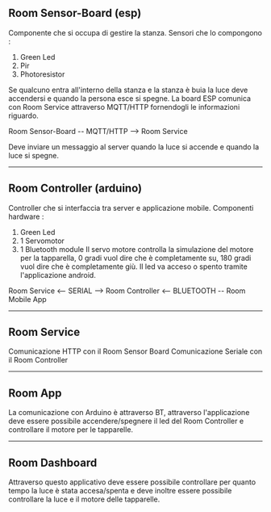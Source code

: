 ## Room Sensor-Board (esp)
Componente che si occupa di gestire la stanza. Sensori che lo compongono : 
 1) Green Led
 2) Pir
 3) Photoresistor
 
 Se qualcuno entra all'interno della stanza e la stanza è buia la luce deve accendersi e quando la persona esce si spegne. 
 La board ESP comunica con Room Service attraverso MQTT/HTTP fornendogli le informazioni riguardo.
 
 Room Sensor-Board -- MQTT/HTTP --> Room Service
 
 Deve inviare un messaggio al server quando la luce si accende e quando la luce si spegne. 

 
 ----
 
## Room Controller (arduino)
Controller che si interfaccia tra server e applicazione mobile. Componenti hardware : 
 1) Green Led
 2) 1 Servomotor
 3) 1 Bluetooth module 
Il servo motore controlla la simulazione del motore per la tapparella, 0 gradi vuol dire che è completamente su, 180 gradi vuol dire che è completamente giù. Il led va acceso o spento tramite l'applicazione android. 

Room Service <-- SERIAL --> Room Controller <-- BLUETOOTH -- Room Mobile App


----

## Room Service 
 Comunicazione HTTP con il Room Sensor Board
 Comunicazione Seriale con il Room Controller
 
 
 ----
 
## Room App 
 La comunicazione con Arduino è attraverso BT, attraverso l'applicazione deve essere possibile accendere/spegnere il led del Room Controller e controllare il motore per le tapparelle. 
 
 
 ----
 
## Room Dashboard
Attraverso questo applicativo deve essere possibile controllare per quanto tempo la luce è stata accesa/spenta e deve inoltre essere possibile controllare la luce e il motore delle tapparelle. 
